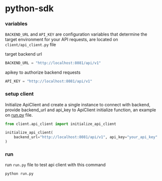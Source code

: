# python-sdk

### variables

`BACKEND_URL` and `API_KEY` are configuration variables that determine the target environment for your API requests, are located on `client/api_client.py` file

target backend url

```python
BACKEND_URL = "http://localhost:8081/api/v1"
```

apikey to authorize backend requests

```python
API_KEY = "http://localhost:8081/api/v1"
```

### setup client

Initialize ApiClient and create a single instance to connect with backend, provide backend_url and api_key to ApiClient initialize function, an example on [run.py](run.py) file.

```python
from client.api_client import initialize_api_client

initialize_api_client(
    backend_url="http://localhost:8081/api/v1", api_key="your_api_key"
)
```

### run

run `run.py` file to test api client with this command

```bash
python run.py
```
